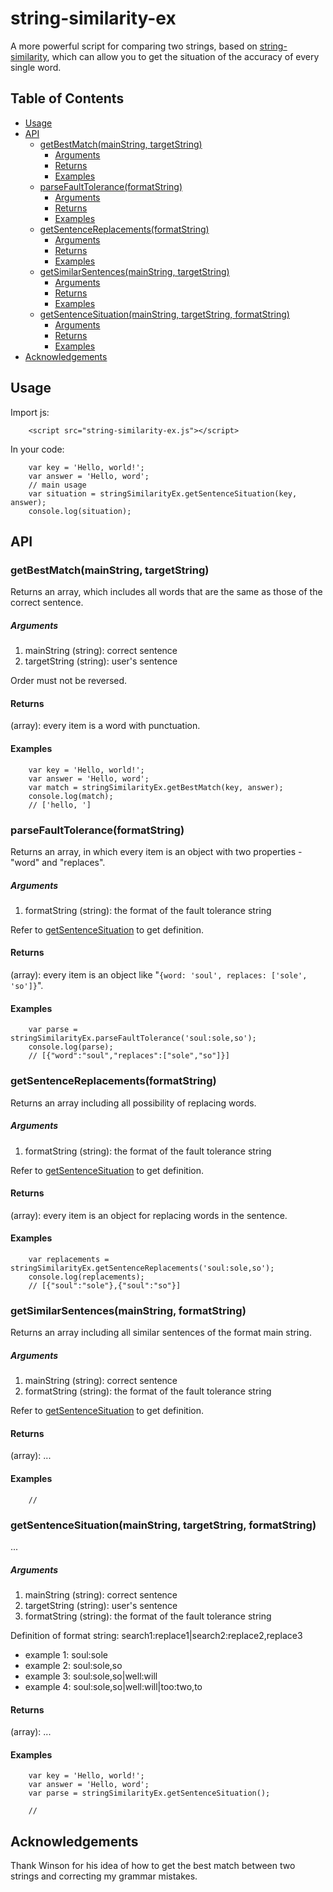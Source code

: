 string-similarity-ex
=================

A more powerful script for comparing two strings, based on [string-similarity](https://github.com/aceakash/string-similarity), which can allow you to get the situation of the accuracy of every single word.

## Table of Contents

* [Usage](#usage)
* [API](#api)
    * [getBestMatch(mainString, targetString)](#getbestmatchmainstring-targetstring)
        * [Arguments](#aruguments)
        * [Returns](#returns)
        * [Examples](#examples)
    * [parseFaultTolerance(formatString)](#parsefaulttoleranceformatstring)
        * [Arguments](#aruguments)
        * [Returns](#returns)
        * [Examples](#examples)
    * [getSentenceReplacements(formatString)](#getsentencereplacementsformatstring)
        * [Arguments](#aruguments)
        * [Returns](#returns)
        * [Examples](#examples)
    * [getSimilarSentences(mainString, targetString)](#getsimilarsentencesmainstring-targetstring)
        * [Arguments](#aruguments)
        * [Returns](#returns)
        * [Examples](#examples)
    * [getSentenceSituation(mainString, targetString, formatString)](#getsentencesituationmainstring-targetstring-formatstring)
        * [Arguments](#aruguments)
        * [Returns](#returns)
        * [Examples](#examples)
* [Acknowledgements](#acknowledgements)    

## Usage
Import js:

```
    <script src="string-similarity-ex.js"></script>
```

In your code:

```
    var key = 'Hello, world!';
    var answer = 'Hello, word';
    // main usage
    var situation = stringSimilarityEx.getSentenceSituation(key, answer);
    console.log(situation);
```

## API

### getBestMatch(mainString, targetString)

Returns an array, which includes all words that are the same as those of the correct sentence.

##### Arguments

1. mainString (string): correct sentence
2. targetString (string): user's sentence

Order must not be reversed.

#### Returns

(array): every item is a word with punctuation.

#### Examples

```
    var key = 'Hello, world!';
    var answer = 'Hello, word';
    var match = stringSimilarityEx.getBestMatch(key, answer);
    console.log(match); 
    // ['hello, ']
```

### parseFaultTolerance(formatString)

Returns an array, in which every item is an object with two properties - "word" and "replaces". 

##### Arguments

1. formatString (string): the format of the fault tolerance string

Refer to [getSentenceSituation](#getsentencesituationmainstring-targetstring-formatstring) to get definition.

#### Returns

(array): every item is an object like "`{word: 'soul', replaces: ['sole', 'so']}`".

#### Examples

```
    var parse = stringSimilarityEx.parseFaultTolerance('soul:sole,so');
    console.log(parse);
    // [{"word":"soul","replaces":["sole","so"]}]
```

### getSentenceReplacements(formatString)

Returns an array including all possibility of replacing words. 

##### Arguments

1. formatString (string): the format of the fault tolerance string

Refer to [getSentenceSituation](#getsentencesituationmainstring-targetstring-formatstring) to get definition.

#### Returns

(array): every item is an object for replacing words in the sentence.

#### Examples

```
    var replacements = stringSimilarityEx.getSentenceReplacements('soul:sole,so');
    console.log(replacements);
    // [{"soul":"sole"},{"soul":"so"}]
```

### getSimilarSentences(mainString, formatString)

Returns an array including all similar sentences of the format main string.

##### Arguments

1. mainString (string): correct sentence
2. formatString (string): the format of the fault tolerance string

Refer to [getSentenceSituation](#getsentencesituationmainstring-targetstring-formatstring) to get definition.

#### Returns

(array): ...

#### Examples

```
    // 
```

### getSentenceSituation(mainString, targetString, formatString)

...

##### Arguments

1. mainString (string): correct sentence
2. targetString (string): user's sentence
3. formatString (string): the format of the fault tolerance string

Definition of format string: search1:replace1|search2:replace2,replace3
- example 1: soul:sole
- example 2: soul:sole,so
- example 3: soul:sole,so|well:will
- example 4: soul:sole,so|well:will|too:two,to

#### Returns

(array): ...

#### Examples

```
    var key = 'Hello, world!';
    var answer = 'Hello, word';
    var parse = stringSimilarityEx.getSentenceSituation();

    // 
```

## Acknowledgements

Thank Winson for his idea of how to get the best match between two strings and correcting my grammar mistakes. 